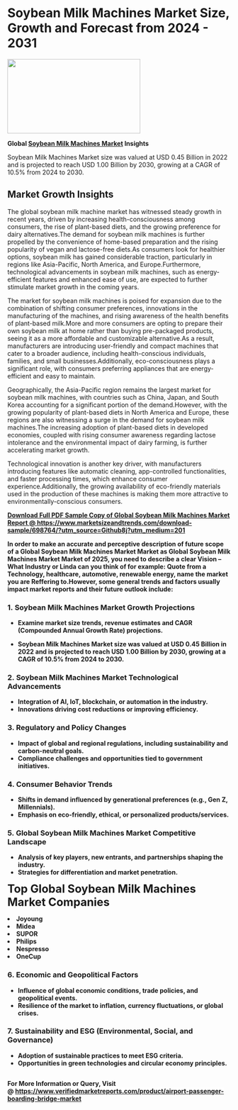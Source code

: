 <H1>Soybean Milk Machines Market Size, Growth and Forecast from 2024 - 2031</H1><img class="aligncenter size-medium wp-image-584254" src="https://thirdeyenews.in/wp-content/uploads/2024/09/Global-Market-Research-300x168.jpeg" alt="" width="300" height="168" /><p><strong>Global&nbsp;<a href="https://www.marketsizeandtrends.com/download-sample/698764/?utm_source=Github8j?utm_medium=201">Soybean Milk Machines Market</a> Insights</strong></p><p>Soybean Milk Machines Market size was valued at USD 0.45 Billion in 2022 and is projected to reach USD 1.00 Billion by 2030, growing at a CAGR of 10.5% from 2024 to 2030.</p><p><h2>Market Growth Insights</h2> <p>The global soybean milk machine market has witnessed steady growth in recent years, driven by increasing health-consciousness among consumers, the rise of plant-based diets, and the growing preference for dairy alternatives.The demand for soybean milk machines is further propelled by the convenience of home-based preparation and the rising popularity of vegan and lactose-free diets.As consumers look for healthier options, soybean milk has gained considerable traction, particularly in regions like Asia-Pacific, North America, and Europe.Furthermore, technological advancements in soybean milk machines, such as energy-efficient features and enhanced ease of use, are expected to further stimulate market growth in the coming years.</p> <p><strong><a href="#"></a></strong></p> <p>The market for soybean milk machines is poised for expansion due to the combination of shifting consumer preferences, innovations in the manufacturing of the machines, and rising awareness of the health benefits of plant-based milk.More and more consumers are opting to prepare their own soybean milk at home rather than buying pre-packaged products, seeing it as a more affordable and customizable alternative.As a result, manufacturers are introducing user-friendly and compact machines that cater to a broader audience, including health-conscious individuals, families, and small businesses.Additionally, eco-consciousness plays a significant role, with consumers preferring appliances that are energy-efficient and easy to maintain.</p> <p>Geographically, the Asia-Pacific region remains the largest market for soybean milk machines, with countries such as China, Japan, and South Korea accounting for a significant portion of the demand.However, with the growing popularity of plant-based diets in North America and Europe, these regions are also witnessing a surge in the demand for soybean milk machines.The increasing adoption of plant-based diets in developed economies, coupled with rising consumer awareness regarding lactose intolerance and the environmental impact of dairy farming, is further accelerating market growth.</p> <p>Technological innovation is another key driver, with manufacturers introducing features like automatic cleaning, app-controlled functionalities, and faster processing times, which enhance consumer experience.Additionally, the growing availability of eco-friendly materials used in the production of these machines is making them more attractive to environmentally-conscious consumers.</p> <p><strong><a href="#"></p><p><span class=""><strong>Download Full PDF Sample Copy of Global Soybean Milk Machines Market Report</strong> @ <a href="https://www.marketsizeandtrends.com/download-sample/698764/?utm_source=Github8j?utm_medium=201" target="_blank">https://www.marketsizeandtrends.com/download-sample/698764/?utm_source=Github8j?utm_medium=201</a></span></p><p>In order to make an accurate and perceptive description of future scope of a Global&nbsp;Soybean Milk Machines Market Market as Global&nbsp;Soybean Milk Machines Market Market of 2025, you need to describe a clear Vision &ndash; What Industry or Linda can you think of for example: Quote from a Technology, healthcare, automotive, renewable energy, name the market you are Reffering to.However, some general trends and factors usually impact market reports and their future outlook include:</p><h3>1.&nbsp;<strong>Soybean Milk Machines Market Growth Projections</strong></h3><ul><li>Examine market size trends, revenue estimates and CAGR (Compounded Annual Growth Rate) projections.</li><li><p>Soybean Milk Machines Market size was valued at USD 0.45 Billion in 2022 and is projected to reach USD 1.00 Billion by 2030, growing at a CAGR of 10.5% from 2024 to 2030.</p></li></ul><h3>2.&nbsp;<strong>Soybean Milk Machines Market Technological Advancements</strong></h3><ul><li>Integration of AI, IoT, blockchain, or automation in the industry.</li><li>Innovations driving cost reductions or improving efficiency.</li></ul><h3>3.&nbsp;<strong>Regulatory and Policy Changes</strong></h3><ul><li>Impact of global and regional regulations, including sustainability and carbon-neutral goals.</li><li>Compliance challenges and opportunities tied to government initiatives.</li></ul><h3>4.&nbsp;<strong>Consumer Behavior Trends</strong></h3><ul><li>Shifts in demand influenced by generational preferences (e.g., Gen Z, Millennials).</li><li>Emphasis on eco-friendly, ethical, or personalized products/services.</li></ul><h3>5.&nbsp;<strong>Global Soybean Milk Machines Market Competitive Landscape</strong></h3><ul><li>Analysis of key players, new entrants, and partnerships shaping the industry.</li><li>Strategies for differentiation and market penetration.</li></ul><p data-pm-slice="1 1 []"><span style="color: inherit; font-family: inherit; font-size: 25px;">Top Global Soybean Milk Machines Market Companies</span></p><div class="" data-test-id=""><p><li>Joyoung</li><li> Midea</li><li> SUPOR</li><li> Philips</li><li> Nespresso</li><li> OneCup</li></p></div><h3>6.&nbsp;<strong>Economic and Geopolitical Factors</strong></h3><ul><li>Influence of global economic conditions, trade policies, and geopolitical events.</li><li>Resilience of the market to inflation, currency fluctuations, or global crises.</li></ul><h3>7.&nbsp;<strong>Sustainability and ESG (Environmental, Social, and Governance)</strong></h3><ul><li>Adoption of sustainable practices to meet ESG criteria.</li><li>Opportunities in green technologies and circular economy principles.</li></ul><h2><strong style="font-size: 14px;">For More Information or Query, Visit @&nbsp;</strong><a style="background-color: #ffffff; font-size: 14px;" href="https://www.marketsizeandtrends.com/report/soybean-milk-machines-market/" target="_blank">https://www.verifiedmarketreports.com/product/airport-passenger-boarding-bridge-market</a></h2>
